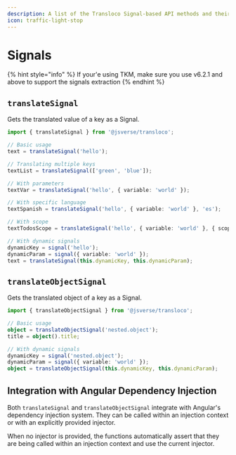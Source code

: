 ```yaml
---
description: A list of the Transloco Signal-based API methods and their usages
icon: traffic-light-stop
---
```


# Signals

{% hint style="info" %}
If your'e using TKM, make sure you use v6.2.1 and above to support the signals extraction
{% endhint %}

## `translateSignal`

Gets the translated value of a key as a Signal.

```typescript
import { translateSignal } from '@jsverse/transloco';

// Basic usage
text = translateSignal('hello');

// Translating multiple keys
textList = translateSignal(['green', 'blue']);

// With parameters
textVar = translateSignal('hello', { variable: 'world' });

// With specific language
textSpanish = translateSignal('hello', { variable: 'world' }, 'es');

// With scope
textTodosScope = translateSignal('hello', { variable: 'world' }, { scope: 'todos' });

// With dynamic signals
dynamicKey = signal('hello');
dynamicParam = signal({ variable: 'world' });
text = translateSignal(this.dynamicKey, this.dynamicParam);
```

## `translateObjectSignal`

Gets the translated object of a key as a Signal.

```typescript
import { translateObjectSignal } from '@jsverse/transloco';

// Basic usage
object = translateObjectSignal('nested.object');
title = object().title;

// With dynamic signals
dynamicKey = signal('nested.object');
dynamicParam = signal({ variable: 'world' });
object = translateObjectSignal(this.dynamicKey, this.dynamicParam);
```

## Integration with Angular Dependency Injection

Both `translateSignal` and `translateObjectSignal` integrate with Angular's dependency injection system. They can be called within an injection context or with an explicitly provided injector.

When no injector is provided, the functions automatically assert that they are being called within an injection context and use the current injector.
